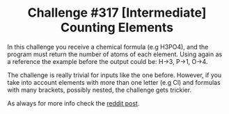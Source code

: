 <h1 align="center">Challenge #317 [Intermediate] Counting Elements</h1>
In this challenge you receive a chemical formula (e.g H3PO4), and the program
must return the number of atoms of each element. Using again as a reference
the example before the output could be: H->3, P->1, O->4.

The challenge is really trivial for inputs like the one before. However, if you take
into account elements with more than one letter (e.g Cl) and formulas with many
brackets, possibly nested, the challenge gets trickier.

As always for more info check the [reddit post](https://www.reddit.com/r/dailyprogrammer/comments/6eerfk/20170531_challenge_317_intermediate_counting/).
